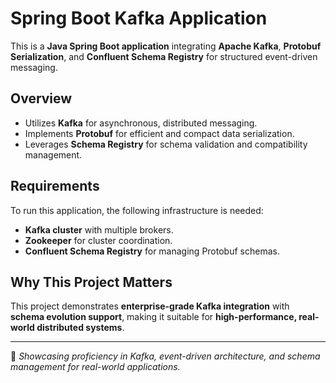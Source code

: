 # Spring Boot Kafka Application

This is a **Java Spring Boot application** integrating **Apache Kafka**, **Protobuf Serialization**, and **Confluent Schema Registry** for structured event-driven messaging.

## Overview
- Utilizes **Kafka** for asynchronous, distributed messaging.
- Implements **Protobuf** for efficient and compact data serialization.
- Leverages **Schema Registry** for schema validation and compatibility management.

## Requirements
To run this application, the following infrastructure is needed:
- **Kafka cluster** with multiple brokers.
- **Zookeeper** for cluster coordination.
- **Confluent Schema Registry** for managing Protobuf schemas.

## Why This Project Matters
This project demonstrates **enterprise-grade Kafka integration** with **schema evolution support**, making it suitable for **high-performance, real-world distributed systems**.

---
📌 *Showcasing proficiency in Kafka, event-driven architecture, and schema management for real-world applications.*